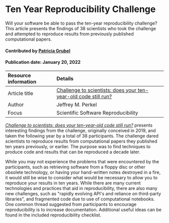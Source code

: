 # Ten Year Reproducibility Challenge 
<!-- deck text start -->
Will your software be able to pass the ten-year reproducibility challenge? This article presents the findings of 38 scientists who took the challenge and attempted to reproduce results from previously published computational papers. 

<!-- deck text end --> 

#### Contributed by [Patricia Grubel](https://github.com/pagrubel "Patricia Grubel")
#### Publication date: January 20, 2022

Resource information | Details 
:--- | :--- 
Article title  | [Challenge to scientists: does your ten-year-old code still run?](https://doi.org/10.1038/d41586-020-02462-7)
Author | Jeffrey M. Perkel 
Focus | Scientific Software Reproducibility 

*[Challenge to scientists: does your ten-year-old code still
run?](https://doi.org/10.1038/d41586-020-02462-7)* presents interesting
findings from the challenge, originally conceived in 2019, and taken the following year
by a total of 38 participants.
The challenge dared scientists to reproduce results from computational
papers they published ten years previously, or earlier. The purpose was to find
techniques to produce code and results that can be reproduced a decade later.

While you may not experience the problems that were encountered by the participants,
such as retrieving software from a floppy disc or other obsolete technology, or
having your hand-written notes destroyed in a fire, it would still be wise to
consider what would be necessary to allow you to reproduce your results in ten years.
While there are many current technologies and practices that aid in reproducibility,
there are also many new challenges, such as "rapidly evolving API's and reliance
on third-party libraries", and fragmented code due to use of computational
notebooks.  One common thread suggested from participants to encourage
reproducibility is to increase documentation. Additional useful ideas can be
found in the included reproducibility checklist.


<!---
Publish: yes
Pinned: no
Topics: Reproducibility, Software Engineering, Revision Control, Documentation
RSS update: 2022-01-20
--->

